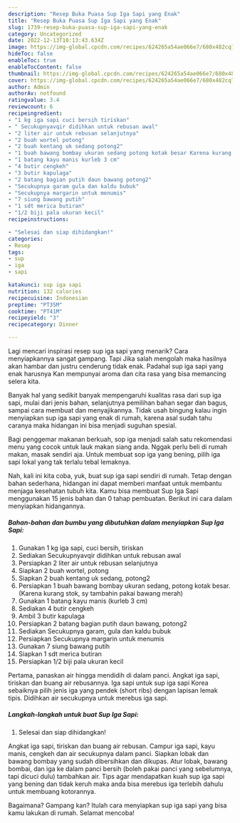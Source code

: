 ```yaml
---
description: "Resep Buka Puasa Sup Iga Sapi yang Enak"
title: "Resep Buka Puasa Sup Iga Sapi yang Enak"
slug: 1739-resep-buka-puasa-sup-iga-sapi-yang-enak
category: Uncategorized
date: 2022-12-13T10:13:43.634Z
image: https://img-global.cpcdn.com/recipes/624265a54ae066e7/680x482cq70/sup-iga-sapi-foto-resep-utama.jpg
hideToc: false
enableToc: true
enableTocContent: false
thumbnail: https://img-global.cpcdn.com/recipes/624265a54ae066e7/680x482cq70/sup-iga-sapi-foto-resep-utama.jpg
cover: https://img-global.cpcdn.com/recipes/624265a54ae066e7/680x482cq70/sup-iga-sapi-foto-resep-utama.jpg
author: Admin
authorAv: notfound
ratingvalue: 3.4
reviewcount: 6
recipeingredient:
- "1 kg iga sapi cuci bersih tiriskan"
- " Secukupnyavqir didihkan untuk rebusan awal"
- "2 liter air untuk rebusan selanjutnya"
- "2 buah wortel potong"
- "2 buah kentang uk sedang potong2"
- "1 buah bawang bombay ukuran sedang potong kotak besar Karena kurang stok sy tambahin pakai bawang merah"
- "1 batang kayu manis kurleb 3 cm"
- "4 butir cengkeh"
- "3 butir kapulaga"
- "2 batang bagian putih daun bawang potong2"
- "Secukupnya garam gula dan kaldu bubuk"
- "Secukupnya margarin untuk menumis"
- "7 siung bawang putih"
- "1 sdt merica butiran"
- "1/2 biji pala ukuran kecil"
recipeinstructions:

- "Selesai dan siap dihidangkan!"
categories:
- Resep
tags:
- sup
- iga
- sapi

katakunci: sup iga sapi 
nutrition: 132 calories
recipecuisine: Indonesian
preptime: "PT35M"
cooktime: "PT41M"
recipeyield: "3"
recipecategory: Dinner

---
```



Lagi mencari inspirasi resep sup iga sapi yang menarik? Cara menyiapkannya sangat gampang. Tapi Jika salah mengolah maka hasilnya akan hambar dan justru cenderung tidak enak. Padahal sup iga sapi yang enak harusnya Kan mempunyai aroma dan cita rasa yang bisa memancing selera kita.


Banyak hal yang sedikit banyak mempengaruhi kualitas rasa dari sup iga sapi, mulai dari jenis bahan, selanjutnya pemilihan bahan segar dan bagus, sampai cara membuat dan menyajikannya. Tidak usah bingung kalau ingin menyiapkan sup iga sapi yang enak di rumah, karena asal sudah tahu caranya maka hidangan ini bisa menjadi suguhan spesial.

Bagi penggemar makanan berkuah, sop iga menjadi salah satu rekomendasi menu yang cocok untuk lauk makan siang anda. Nggak perlu beli di rumah makan, masak sendiri aja. Untuk membuat sop iga yang bening, pilih iga sapi lokal yang tak terlalu tebal lemaknya.


Nah, kali ini kita coba, yuk, buat sup iga sapi sendiri di rumah. Tetap dengan bahan sederhana, hidangan ini dapat memberi manfaat untuk membantu menjaga kesehatan tubuh kita. Kamu bisa membuat Sup Iga Sapi menggunakan 15 jenis bahan dan 0 tahap pembuatan. Berikut ini cara dalam menyiapkan hidangannya.

<!--inarticleads1-->

##### Bahan-bahan dan bumbu yang dibutuhkan dalam menyiapkan Sup Iga Sapi:

1. Gunakan 1 kg iga sapi, cuci bersih, tiriskan
1. Sediakan  Secukupnyavqir didihkan untuk rebusan awal
1. Persiapkan 2 liter air untuk rebusan selanjutnya
1. Siapkan 2 buah wortel, potong
1. Siapkan 2 buah kentang uk sedang, potong2
1. Persiapkan 1 buah bawang bombay ukuran sedang, potong kotak besar. (Karena kurang stok, sy tambahin pakai bawang merah)
1. Gunakan 1 batang kayu manis (kurleb 3 cm)
1. Sediakan 4 butir cengkeh
1. Ambil 3 butir kapulaga
1. Persiapkan 2 batang bagian putih daun bawang, potong2
1. Sediakan Secukupnya garam, gula dan kaldu bubuk
1. Persiapkan Secukupnya margarin untuk menumis
1. Gunakan 7 siung bawang putih
1. Siapkan 1 sdt merica butiran
1. Persiapkan 1/2 biji pala ukuran kecil


Pertama, panaskan air hingga mendidih di dalam panci. Angkat iga sapi, tiriskan dan buang air rebusannya. Iga sapi untuk sup iga sapi Korea sebaiknya pilih jenis iga yang pendek (short ribs) dengan lapisan lemak tipis. Didihkan air secukupnya untuk merebus iga sapi. 

<!--inarticleads2-->

##### Langkah-langkah untuk buat Sup Iga Sapi:


1. Selesai dan siap dihidangkan!

Angkat iga sapi, tiriskan dan buang air rebusan. Campur iga sapi, kayu manis, cengkeh dan air secukupnya dalam panci. Siapkan lobak dan bawang bombay yang sudah dibersihkan dan dikupas. Atur lobak, bawang bombai, dan iga ke dalam panci bersih (boleh pakai panci yang sebelumnya, tapi dicuci dulu) tambahkan air. Tips agar mendapatkan kuah sup iga sapi yang bening dan tidak keruh maka anda bisa merebus iga terlebih dahulu untuk membuang kotorannya. 

Bagaimana? Gampang kan? Itulah cara menyiapkan sup iga sapi yang bisa kamu lakukan di rumah. Selamat mencoba!
